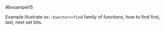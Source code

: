 #bvsample15

Example illustrate `bm::bvector<>find` family of functions, how to find first, last, next set bits.